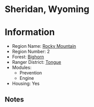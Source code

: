
Sheridan, Wyoming
=================
  
# Information  
* Region Name: [Rocky Mountain]()  
* Region Number: 2  
* Forest: [Bighorn](http://www.fs.usda.gov/bighorn)  
* Ranger District: [Tongue]()  
* Modules:  
  - Prevention  
  - Engine  
* Housing: Yes  
  
## Notes

